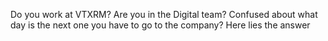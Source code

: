 Do you work at VTXRM?
Are you in the Digital team?
Confused about what day is the next one you have to go to the company?
Here lies the answer
